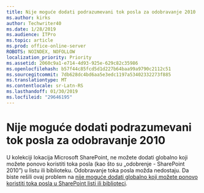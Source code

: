 ```yaml
---
title: Nije moguće dodati podrazumevani tok posla za odobravanje 2010
ms.author: kirks
author: Techwriter40
ms.date: 1/28/2019
ms.audience: ITPro
ms.topic: article
ms.prod: office-online-server
ROBOTS: NOINDEX, NOFOLLOW
localization_priority: Priority
ms.assetid: 2060c9a1-e714-4d93-925e-629c82c35986
ms.openlocfilehash: b57f44c85fcd5d1d227b64baa99a9790c2112c51
ms.sourcegitcommit: 7db628dc4bd6aa5e3edc1197a53402332273f885
ms.translationtype: MT
ms.contentlocale: sr-Latn-RS
ms.lasthandoff: 01/30/2019
ms.locfileid: "29646195"
---
```

# <a name="cant-add-default-2010-approval-workflow"></a>Nije moguće dodati podrazumevani tok posla za odobravanje 2010

U kolekciji lokacija Microsoft SharePoint, ne možete dodati globalno koji možete ponovo koristiti toka posla (kao što su „odobrenje - SharePoint 2010”) u listu ili biblioteku. Odobravanje toka posla možda nedostaju. Da biste rešili ovaj problem na [nije moguće dodati globalno koji možete ponovo koristiti toka posla u SharePoint listi ili biblioteci](https://support.microsoft.com/help/4467263/sharepoint-designer-2013-shows-empty-wfpub-library). 
  